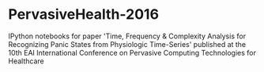 # PervasiveHealth-2016
IPython notebooks for paper 'Time, Frequency &amp; Complexity Analysis for Recognizing Panic States from Physiologic Time-Series' published at the 10th EAI International Conference on Pervasive Computing Technologies for Healthcare
